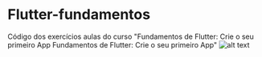 # Flutter-fundamentos
Código dos exercícios aulas do curso "Fundamentos de Flutter: Crie o seu primeiro App Fundamentos de Flutter: Crie o seu primeiro App"
![alt text](https://github.com/WillianLauber/Flutter-fundamentos/tree/main/bytebank/blob/main/sample.png?raw=true)

